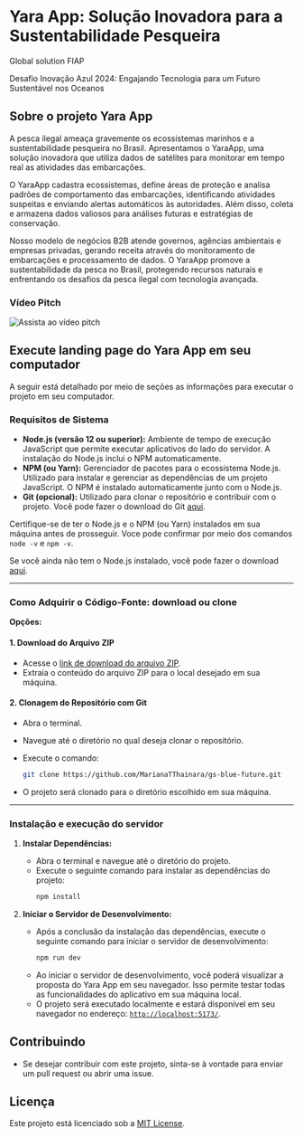 # Yara App: Solução Inovadora para a Sustentabilidade Pesqueira

Global solution FIAP

Desafio Inovação Azul 2024: Engajando Tecnologia para um Futuro Sustentável nos Oceanos

## Sobre o projeto Yara App

A pesca ilegal ameaça gravemente os ecossistemas marinhos e a sustentabilidade pesqueira no Brasil. Apresentamos o YaraApp, uma solução inovadora que utiliza dados de satélites para monitorar em tempo real as atividades das embarcações.

O YaraApp cadastra ecossistemas, define áreas de proteção e analisa padrões de comportamento das embarcações, identificando atividades suspeitas e enviando alertas automáticos às autoridades. Além disso, coleta e armazena dados valiosos para análises futuras e estratégias de conservação.

Nosso modelo de negócios B2B atende governos, agências ambientais e empresas privadas, gerando receita através do monitoramento de embarcações e processamento de dados. O YaraApp promove a sustentabilidade da pesca no Brasil, protegendo recursos naturais e enfrentando os desafios da pesca ilegal com tecnologia avançada.

### Vídeo Pitch

![Assista ao vídeo pitch](https://youtu.be/_Li2epAqVTY?feature=shared)

## Execute landing page do Yara App em seu computador

A seguir está detalhado por meio de seções as informações para executar o projeto em seu computador.

### Requisitos de Sistema

- **Node.js (versão 12 ou superior):** Ambiente de tempo de execução JavaScript que permite executar aplicativos do lado do servidor. A instalação do Node.js inclui o NPM automaticamente.
- **NPM (ou Yarn):** Gerenciador de pacotes para o ecossistema Node.js. Utilizado para instalar e gerenciar as dependências de um projeto JavaScript. O NPM é instalado automaticamente junto com o Node.js.
- **Git (opcional):** Utilizado para clonar o repositório e contribuir com o projeto. Você pode fazer o download do Git [aqui](https://git-scm.com/downloads).

Certifique-se de ter o Node.js e o NPM (ou Yarn) instalados em sua máquina antes de prosseguir. Voce pode confirmar por meio dos comandos `node -v` e `npm -v`.

Se você ainda não tem o Node.js instalado, você pode fazer o download [aqui](https://nodejs.org/en/download).

---

### Como Adquirir o Código-Fonte: download ou clone

**Opções:**

#### 1. Download do Arquivo ZIP

- Acesse o [link de download do arquivo ZIP](https://github.com/MarianaTThainara/gs-blue-future/archive/refs/heads/main.zip).
- Extraia o conteúdo do arquivo ZIP para o local desejado em sua máquina.

#### 2. Clonagem do Repositório com Git

- Abra o terminal.
- Navegue até o diretório no qual deseja clonar o repositório.
- Execute o comando:

  ```bash
  git clone https://github.com/MarianaTThainara/gs-blue-future.git
  ```

- O projeto será clonado para o diretório escolhido em sua máquina.

---

### Instalação e execução do servidor

1. **Instalar Dependências:**

   - Abra o terminal e navegue até o diretório do projeto.
   - Execute o seguinte comando para instalar as dependências do projeto:
     ```bash
     npm install
     ```

2. **Iniciar o Servidor de Desenvolvimento:**
   - Após a conclusão da instalação das dependências, execute o seguinte comando para iniciar o servidor de desenvolvimento:
     ```bash
     npm run dev
     ```
   - Ao iniciar o servidor de desenvolvimento, você poderá visualizar a proposta do Yara App em seu navegador. Isso permite testar todas as funcionalidades do aplicativo em sua máquina local.
   - O projeto será executado localmente e estará disponível em seu navegador no endereço: [`http://localhost:5173/`](http://localhost:5173/).

## Contribuindo

- Se desejar contribuir com este projeto, sinta-se à vontade para enviar um pull request ou abrir uma issue.

## Licença

Este projeto está licenciado sob a [MIT License](LICENSE).
